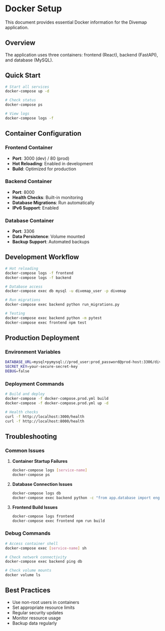 # Docker Setup

This document provides essential Docker information for the Divemap application.

## Overview

The application uses three containers: frontend (React), backend (FastAPI), and database (MySQL).

## Quick Start

```bash
# Start all services
docker-compose up -d

# Check status
docker-compose ps

# View logs
docker-compose logs -f
```

## Container Configuration

### Frontend Container
- **Port**: 3000 (dev) / 80 (prod)
- **Hot Reloading**: Enabled in development
- **Build**: Optimized for production

### Backend Container
- **Port**: 8000
- **Health Checks**: Built-in monitoring
- **Database Migrations**: Run automatically
- **IPv6 Support**: Enabled

### Database Container
- **Port**: 3306
- **Data Persistence**: Volume mounted
- **Backup Support**: Automated backups

## Development Workflow

```bash
# Hot reloading
docker-compose logs -f frontend
docker-compose logs -f backend

# Database access
docker-compose exec db mysql -u divemap_user -p divemap

# Run migrations
docker-compose exec backend python run_migrations.py

# Testing
docker-compose exec backend python -m pytest
docker-compose exec frontend npm test
```

## Production Deployment

### Environment Variables
```bash
DATABASE_URL=mysql+pymysql://prod_user:prod_password@prod-host:3306/divemap
SECRET_KEY=your-secure-secret-key
DEBUG=false
```

### Deployment Commands
```bash
# Build and deploy
docker-compose -f docker-compose.prod.yml build
docker-compose -f docker-compose.prod.yml up -d

# Health checks
curl -f http://localhost:3000/health
curl -f http://localhost:8000/health
```

## Troubleshooting

### Common Issues

1. **Container Startup Failures**
   ```bash
   docker-compose logs [service-name]
   docker-compose ps
   ```

2. **Database Connection Issues**
   ```bash
   docker-compose logs db
   docker-compose exec backend python -c "from app.database import engine; print(engine.connect())"
   ```

3. **Frontend Build Issues**
   ```bash
   docker-compose logs frontend
   docker-compose exec frontend npm run build
   ```

### Debug Commands
```bash
# Access container shell
docker-compose exec [service-name] sh

# Check network connectivity
docker-compose exec backend ping db

# Check volume mounts
docker volume ls
```

## Best Practices

- Use non-root users in containers
- Set appropriate resource limits
- Regular security updates
- Monitor resource usage
- Backup data regularly